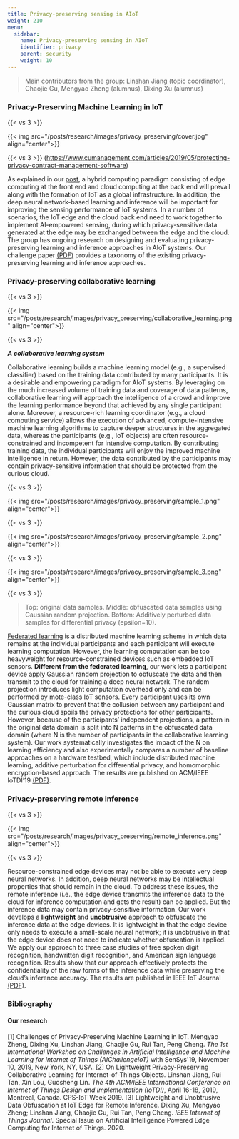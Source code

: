```yaml
---
title: Privacy-preserving sensing in AIoT
weight: 210
menu:
  sidebar:
    name: Privacy-preserving sensing in AIoT
    identifier: privacy
    parent: security
    weight: 10
---
```

> Main contributors from the group: Linshan Jiang (topic coordinator), Chaojie Gu, Mengyao Zheng (alumnus), Dixing Xu (alumnus)

### Privacy-Preserving Machine Learning in IoT

{{< vs 3 >}}

{{< img src="/posts/research/images/privacy_preserving/cover.jpg" align="center">}}

{{< vs 3 >}}
(https://www.cumanagement.com/articles/2019/05/protecting-privacy-contract-management-software)

As explained in our [post](/research/secure/), a hybrid computing paradigm consisting of edge computing at the front end and cloud computing at the back end will prevail along with the formation of IoT as a global infrastructure. In addition, the deep neural network-based learning and inference will be important for improving the sensing performance of IoT systems. In a number of scenarios, the IoT edge and the cloud back end need to work together to implement AI-empowered sensing, during which privacy-sensitive data generated at the edge may be exchanged between the edge and the cloud. The group has ongoing research on designing and evaluating privacy-preserving learning and inference approaches in AIoT systems. Our challenge paper [(PDF)](https://github.com/tanrui/www/blob/master/pub/aichallengeiot19-final3.pdf) provides a taxonomy of the existing privacy-preserving learning and inference approaches.

### Privacy-preserving collaborative learning

{{< vs 3 >}}

{{< img src="/posts/research/images/privacy_preserving/collaborative_learning.png" align="center">}}

{{< vs 3 >}}

***A collaborative learning system***

Collaborative learning builds a machine learning model (e.g., a supervised classifier) based on the training data contributed by many participants. It is a desirable and empowering paradigm for AIoT systems. By leveraging on the much increased volume of training data and coverage of data patterns, collaborative learning will approach the intelligence of a crowd and improve the learning performance beyond that achieved by any single participant alone. Moreover, a resource-rich learning coordinator (e.g., a cloud computing service) allows the execution of advanced, compute-intensive machine learning algorithms to capture deeper structures in the aggregated data, whereas the participants (e.g., IoT objects) are often resource-constrained and incompetent for intensive computation. By contributing training data, the individual participants will enjoy the improved machine intelligence in return. However, the data contributed by the participants may contain privacy-sensitive information that should be protected from the curious cloud.

{{< vs 3 >}}

{{< img src="/posts/research/images/privacy_preserving/sample_1.png" align="center">}}

{{< vs 3 >}}

{{< img src="/posts/research/images/privacy_preserving/sample_2.png" align="center">}}

{{< vs 3 >}}

{{< img src="/posts/research/images/privacy_preserving/sample_3.png" align="center">}}

{{< vs 3 >}}

> Top: original data samples. Middle: obfuscated data samples using Gaussian random projection. Bottom: Additively perturbed data samples for differential privacy (epsilon=10).

[Federated learning](https://federated.withgoogle.com/) is a distributed machine learning scheme in which data remains at the individual participants and each participant will execute learning computation. However, the learning computation can be too heavyweight for resource-constrained devices such as embedded IoT sensors. **Different from the federated learning**, our work lets a participant device apply Gaussian random projection to obfuscate the data and then transmit to the cloud for training a deep neural network. The random projection introduces light computation overhead only and can be performed by mote-class IoT sensors. Every participant uses its own Gaussian matrix to prevent that the collusion between any participant and the curious cloud spoils the privacy protections for other participants. However, because of the participants’ independent projections, a pattern in the original data domain is split into N patterns in the obfuscated data domain (where N is the number of participants in the collaborative learning system). Our work systematically investigates the impact of the N on learning efficiency and also experimentally compares a number of baseline approaches on a hardware testbed, which include distributed machine learning, additive perturbation for differential privacy, and homomorphic encryption-based approach. The results are published on ACM/IEEE IoTDI’19 [(PDF)](https://personal.ntu.edu.sg/tanrui/pub/IoTDI19-final.pdf).

### Privacy-preserving remote inference

{{< vs 3 >}}

{{< img src="/posts/research/images/privacy_preserving/remote_inference.png" align="center">}}

{{< vs 3 >}}

Resource-constrained edge devices may not be able to execute very deep neural networks. In addition, deep neural networks may be intellectual properties that should remain in the cloud. To address these issues, the remote inference (i.e., the edge device transmits the inference data to the cloud for inference computation and gets the result) can be applied. But the inference data may contain privacy-sensitive information. Our work develops a **lightweight** and **unobtrusive** approach to obfuscate the inference data at the edge devices. It is lightweight in that the edge device only needs to execute a small-scale neural network; it is unobtrusive in that the edge device does not need to indicate whether obfuscation is applied. We apply our approach to three case studies of free spoken digit recognition, handwritten digit recognition, and American sign language recognition. Results show that our approach effectively protects the confidentiality of the raw forms of the inference data while preserving the cloud’s inference accuracy. The results are published in IEEE IoT Journal [(PDF)](https://arxiv.org/pdf/1912.09859.pdf).

### Bibliography

#### Our research

\[1\] Challenges of Privacy-Preserving Machine Learning in IoT. Mengyao Zheng, Dixing Xu, Linshan Jiang, Chaojie Gu, Rui Tan, Peng Cheng. *The 1st International Workshop on Challenges in Artificial Intelligence and Machine Learning for Internet of Things (AIChallengeIoT)* with SenSys'19, November 10, 2019, New York, NY, USA.
\[2\] On Lightweight Privacy-Preserving Collaborative Learning for Internet-of-Things Objects. Linshan Jiang, Rui Tan, Xin Lou, Guosheng Lin. *The 4th ACM/IEEE International Conference on Internet of Things Design and Implementation (IoTDI)*, April 16-18, 2019, Montreal, Canada. CPS-IoT Week 2019.
\[3\] Lightweight and Unobtrusive Data Obfuscation at IoT Edge for Remote Inference. Dixing Xu, Mengyao Zheng; Linshan Jiang, Chaojie Gu, Rui Tan, Peng Cheng. *IEEE Internet of Things Journal*. Special Issue on Artificial Intelligence Powered Edge Computing for Internet of Things. 2020.
